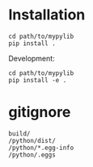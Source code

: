 # Installation
```
cd path/to/mypylib
pip install .
```

Development:
```
cd path/to/mypylib
pip install -e .
```

# gitignore
```
build/
/python/dist/
/python/*.egg-info
/python/.eggs
```
